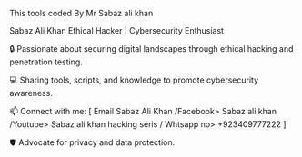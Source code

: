This tools coded By Mr Sabaz ali khan 

Sabaz Ali Khan Ethical Hacker | Cybersecurity Enthusiast

🔒 Passionate about securing digital landscapes through ethical hacking and penetration testing.

💻 Sharing tools, scripts, and knowledge to promote cybersecurity awareness.

📫 Connect with me: [ Email Sabaz Ali Khan
/Facebook> Sabaz ali khan 
/Youtube> Sabaz ali khan hacking seris
/ Whtsapp no> +923409777222 ]

🛡️ Advocate for privacy and data protection.
